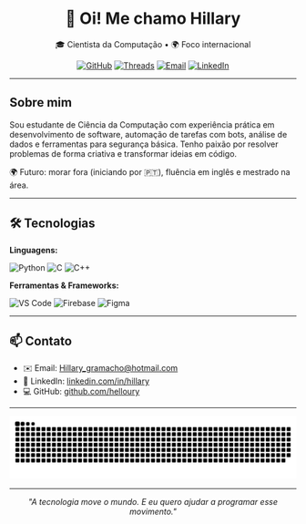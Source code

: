 <h1 align="center">👋 Oi! Me chamo Hillary</h1>

<p align="center">
  🎓 Cientista da Computação  • 🌍 Foco internacional
</p>

<p align="center">
  <a href="https://github.com/helloury/"><img src="https://img.shields.io/github/followers/helloury?label=GitHub&style=social" alt="GitHub" /></a>
  <a href="https://www.threads.net/"><img src="https://img.shields.io/badge/Threads-000000?style=flat-square&logo=threads&logoColor=white" alt="Threads" /></a>
  <a href="mailto:Hillary_gramacho@hotmail.com"><img src="https://img.shields.io/badge/Email-red?style=flat-square&logo=gmail" alt="Email" /></a>
  <a href="https://linkedin.com/in/hillary-gramacho-7380b21a7/"><img src="https://img.shields.io/badge/Linkedin-blue?style=flat-square&logo=linkedin" alt="LinkedIn" /></a>
  
</p>

---

##  Sobre mim

Sou estudante de Ciência da Computação com experiência prática em desenvolvimento de software, automação de tarefas com bots, análise de dados e ferramentas para segurança básica. Tenho paixão por resolver problemas de forma criativa e transformar ideias em código.


🌍 Futuro: morar fora (iniciando por 🇵🇹), fluência em inglês e mestrado na área.

---

## 🛠️ Tecnologias

**Linguagens:**

![Python](https://img.shields.io/badge/Python-3776AB?style=for-the-badge&logo=python&logoColor=white)
![C](https://img.shields.io/badge/C-00599C?style=for-the-badge&logo=c&logoColor=white)
![C++](https://img.shields.io/badge/C++-00599C?style=for-the-badge&logo=c%2B%2B&logoColor=white)


**Ferramentas & Frameworks:**

![VS Code](https://img.shields.io/badge/VS%20Code-007ACC?style=for-the-badge&logo=visual-studio-code&logoColor=white)
![Firebase](https://img.shields.io/badge/Firebase-FFCA28?style=for-the-badge&logo=firebase&logoColor=black)
![Figma](https://img.shields.io/badge/Figma-F24E1E?style=for-the-badge&logo=figma&logoColor=white)


---

## 📫 Contato

- ✉️ Email: [Hillary_gramacho@hotmail.com](mailto:Hillary_gramacho@hotmail.com)  
- 💼 LinkedIn: [linkedin.com/in/hillary](https://linkedin.com/in/hillary-gramacho-7380b21a7/)  
- 💻 GitHub: [github.com/helloury](https://github.com/helloury)

---

<picture>
  <source
    media="(prefers-color-scheme: dark)"
    srcset="https://raw.githubusercontent.com/platane/snk/output/github-contribution-grid-snake-dark.svg"
  />
  <source
    media="(prefers-color-scheme: light)"
    srcset="https://raw.githubusercontent.com/platane/snk/output/github-contribution-grid-snake.svg"
  />
  <img
    alt="github contribution grid snake animation"
    src="https://raw.githubusercontent.com/platane/snk/output/github-contribution-grid-snake.svg"
  />
</picture>

---
<p align="center"><i>"A tecnologia move o mundo. E eu quero ajudar a programar esse movimento."</i></p>

